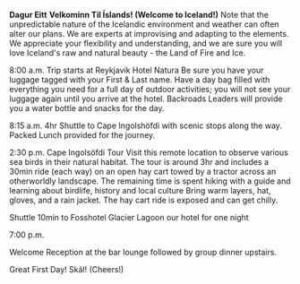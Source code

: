
**Dagur Eitt**
**Velkominn Til Íslands! (Welcome to Iceland!)**
Note that the unpredictable nature of the Icelandic environment and weather can often alter our plans. We are experts at improvising and adapting to the elements. We appreciate your flexibility and understanding, and we are sure you will love Iceland's raw and natural beauty - the Land of Fire and Ice.

8:00 a.m.
Trip starts at Reykjavik Hotel Natura
Be sure you have your luggage tagged with your First & Last name.
Have a day bag filled with everything you need for a full day of outdoor activities; you will not see your luggage again until you arrive at the hotel.
Backroads Leaders will provide you a water bottle and snacks for the day.

8:15 a.m.
4hr Shuttle to Cape Ingolshöfdi with scenic stops along the way.
Packed Lunch provided for the journey.

2:30 p.m.
Cape Ingolsöfdi Tour
Visit this remote location to observe various sea birds in their natural habitat. The tour is around 3hr and includes a 30min ride (each way) on an open hay cart towed by a tractor across an otherworldly landscape.
The remaining time is spent hiking with a guide and learning about birdlife, history and local culture
Bring warm layers, hat, gloves, and a rain jacket. The hay cart ride is exposed and can get chilly.

Shuttle 10min to Fosshotel Glacier Lagoon our hotel for one night

7:00 p.m.

Welcome Reception at the bar lounge followed by group dinner upstairs.

Great First Day!
Skál! (Cheers!)